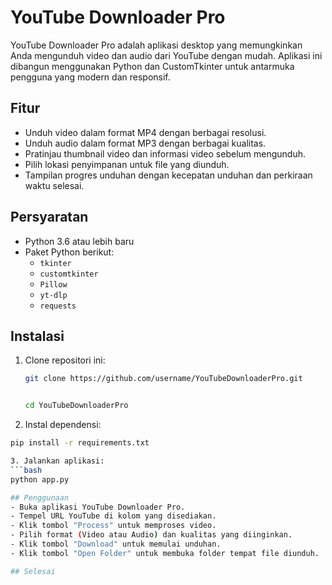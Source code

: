 # YouTube Downloader Pro

YouTube Downloader Pro adalah aplikasi desktop yang memungkinkan Anda mengunduh video dan audio dari YouTube dengan mudah. Aplikasi ini dibangun menggunakan Python dan CustomTkinter untuk antarmuka pengguna yang modern dan responsif.

## Fitur

- Unduh video dalam format MP4 dengan berbagai resolusi.
- Unduh audio dalam format MP3 dengan berbagai kualitas.
- Pratinjau thumbnail video dan informasi video sebelum mengunduh.
- Pilih lokasi penyimpanan untuk file yang diunduh.
- Tampilan progres unduhan dengan kecepatan unduhan dan perkiraan waktu selesai.

## Persyaratan

- Python 3.6 atau lebih baru
- Paket Python berikut:
  - `tkinter`
  - `customtkinter`
  - `Pillow`
  - `yt-dlp`
  - `requests`

## Instalasi

1. Clone repositori ini:

   ```bash
   git clone https://github.com/username/YouTubeDownloaderPro.git

   
   cd YouTubeDownloaderPro

2. Instal dependensi:
  ```bash
  pip install -r requirements.txt

3. Jalankan aplikasi:
  ```bash
  python app.py

## Penggunaan
- Buka aplikasi YouTube Downloader Pro.
- Tempel URL YouTube di kolom yang disediakan.
- Klik tombol "Process" untuk memproses video.
- Pilih format (Video atau Audio) dan kualitas yang diinginkan.
- Klik tombol "Download" untuk memulai unduhan.
- Klik tombol "Open Folder" untuk membuka folder tempat file diunduh.

## Selesai